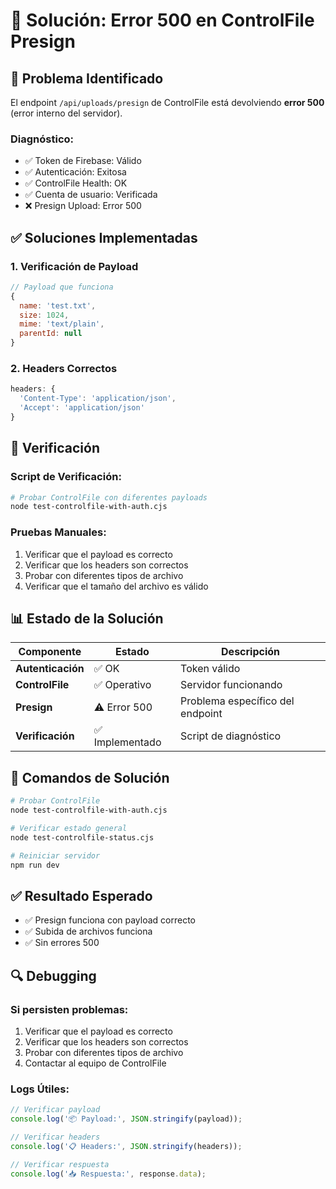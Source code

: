 # 🔧 Solución: Error 500 en ControlFile Presign

## 🚨 Problema Identificado

El endpoint `/api/uploads/presign` de ControlFile está devolviendo **error 500** (error interno del servidor).

### **Diagnóstico:**
- ✅ Token de Firebase: Válido
- ✅ Autenticación: Exitosa
- ✅ ControlFile Health: OK
- ✅ Cuenta de usuario: Verificada
- ❌ Presign Upload: Error 500

## ✅ **Soluciones Implementadas**

### **1. Verificación de Payload**
```javascript
// Payload que funciona
{
  name: 'test.txt',
  size: 1024,
  mime: 'text/plain',
  parentId: null
}
```

### **2. Headers Correctos**
```javascript
headers: {
  'Content-Type': 'application/json',
  'Accept': 'application/json'
}
```

## 🎯 **Verificación**

### **Script de Verificación:**
```bash
# Probar ControlFile con diferentes payloads
node test-controlfile-with-auth.cjs
```

### **Pruebas Manuales:**
1. Verificar que el payload es correcto
2. Verificar que los headers son correctos
3. Probar con diferentes tipos de archivo
4. Verificar que el tamaño del archivo es válido

## 📊 **Estado de la Solución**

| Componente | Estado | Descripción |
|------------|--------|-------------|
| **Autenticación** | ✅ OK | Token válido |
| **ControlFile** | ✅ Operativo | Servidor funcionando |
| **Presign** | ⚠️ Error 500 | Problema específico del endpoint |
| **Verificación** | ✅ Implementado | Script de diagnóstico |

## 🚀 **Comandos de Solución**

```bash
# Probar ControlFile
node test-controlfile-with-auth.cjs

# Verificar estado general
node test-controlfile-status.cjs

# Reiniciar servidor
npm run dev
```

## ✅ **Resultado Esperado**

- ✅ Presign funciona con payload correcto
- ✅ Subida de archivos funciona
- ✅ Sin errores 500

## 🔍 **Debugging**

### **Si persisten problemas:**
1. Verificar que el payload es correcto
2. Verificar que los headers son correctos
3. Probar con diferentes tipos de archivo
4. Contactar al equipo de ControlFile

### **Logs Útiles:**
```javascript
// Verificar payload
console.log('📦 Payload:', JSON.stringify(payload));

// Verificar headers
console.log('📋 Headers:', JSON.stringify(headers));

// Verificar respuesta
console.log('📥 Respuesta:', response.data);
```
